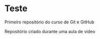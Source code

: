 # Teste
 Primeiro repositório do curso de Git e GitHub

Repositório criado durante uma aula de video
